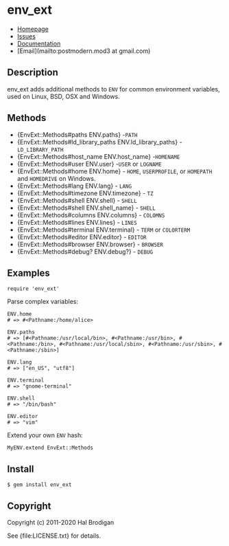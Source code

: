 # env_ext

* [Homepage](https://github.com/postmodern/env_ext)
* [Issues](https://github.com/postmodern/env_ext/issues)
* [Documentation](http://rubydoc.info/gems/env_ext/frames)
* [Email](mailto:postmodern.mod3 at gmail.com)

## Description

env_ext adds additional methods to `ENV` for common environment variables,
used on Linux, BSD, OSX and Windows.

## Methods

* {EnvExt::Methods#paths ENV.paths} -`PATH`
* {EnvExt::Methods#ld_library_paths ENV.ld_library_paths} - `LD_LIBRARY_PATH`
* {EnvExt::Methods#host_name ENV.host_name} -`HOMENAME`
* {EnvExt::Methods#user ENV.user} -`USER` or `LOGNAME`
* {EnvExt::Methods#home ENV.home} - `HOME`, `USERPROFILE`, or `HOMEPATH` and `HOMEDRIVE` on Windows.
* {EnvExt::Methods#lang ENV.lang} - `LANG`
* {EnvExt::Methods#timezone ENV.timezone} - `TZ`
* {EnvExt::Methods#shell ENV.shell} - `SHELL`
* {EnvExt::Methods#shell ENV.shell_name} - `SHELL`
* {EnvExt::Methods#columns ENV.columns} - `COLOMNS`
* {EnvExt::Methods#lines ENV.lines} - `LINES`
* {EnvExt::Methods#terminal ENV.terminal} - `TERM` or `COLORTERM`
* {EnvExt::Methods#editor ENV.editor} - `EDITOR`
* {EnvExt::Methods#browser ENV.browser} - `BROWSER`
* {EnvExt::Methods#debug? ENV.debug?} - `DEBUG`

## Examples

    require 'env_ext'

Parse complex variables:

    ENV.home
    # => #<Pathname:/home/alice>
    
    ENV.paths
    # => [#<Pathname:/usr/local/bin>, #<Pathname:/usr/bin>, #<Pathname:/bin>, #<Pathname:/usr/local/sbin>, #<Pathname:/usr/sbin>, #<Pathname:/sbin>]
    
    ENV.lang
    # => ["en_US", "utf8"]
    
    ENV.terminal
    # => "gnome-terminal"
    
    ENV.shell
    # => "/bin/bash"
    
    ENV.editor
    # => "vim"

Extend your own `ENV` hash:

    MyENV.extend EnvExt::Methods

## Install

    $ gem install env_ext

## Copyright

Copyright (c) 2011-2020 Hal Brodigan

See {file:LICENSE.txt} for details.

